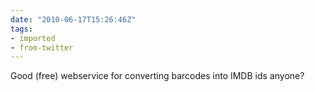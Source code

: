 ```yaml
---
date: "2010-06-17T15:26:46Z"
tags:
- imported
- from-twitter
---
```

Good \(free\) webservice for converting barcodes into IMDB ids anyone?
